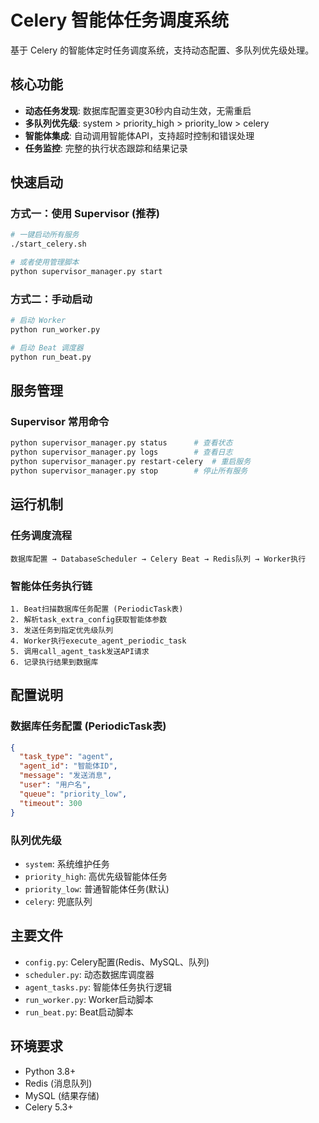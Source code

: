 # Celery 智能体任务调度系统

基于 Celery 的智能体定时任务调度系统，支持动态配置、多队列优先级处理。

## 核心功能

- **动态任务发现**: 数据库配置变更30秒内自动生效，无需重启
- **多队列优先级**: system > priority_high > priority_low > celery
- **智能体集成**: 自动调用智能体API，支持超时控制和错误处理
- **任务监控**: 完整的执行状态跟踪和结果记录

## 快速启动

### 方式一：使用 Supervisor (推荐)
```bash
# 一键启动所有服务
./start_celery.sh

# 或者使用管理脚本
python supervisor_manager.py start
```

### 方式二：手动启动
```bash
# 启动 Worker
python run_worker.py

# 启动 Beat 调度器  
python run_beat.py
```

## 服务管理

### Supervisor 常用命令
```bash
python supervisor_manager.py status      # 查看状态
python supervisor_manager.py logs        # 查看日志
python supervisor_manager.py restart-celery  # 重启服务
python supervisor_manager.py stop        # 停止所有服务
```

## 运行机制

### 任务调度流程
```
数据库配置 → DatabaseScheduler → Celery Beat → Redis队列 → Worker执行
```

### 智能体任务执行链
```
1. Beat扫描数据库任务配置 (PeriodicTask表)
2. 解析task_extra_config获取智能体参数
3. 发送任务到指定优先级队列
4. Worker执行execute_agent_periodic_task
5. 调用call_agent_task发送API请求
6. 记录执行结果到数据库
```

## 配置说明

### 数据库任务配置 (PeriodicTask表)
```json
{
  "task_type": "agent",
  "agent_id": "智能体ID", 
  "message": "发送消息",
  "user": "用户名",
  "queue": "priority_low",
  "timeout": 300
}
```

### 队列优先级
- `system`: 系统维护任务
- `priority_high`: 高优先级智能体任务  
- `priority_low`: 普通智能体任务(默认)
- `celery`: 兜底队列

## 主要文件

- `config.py`: Celery配置(Redis、MySQL、队列)
- `scheduler.py`: 动态数据库调度器
- `agent_tasks.py`: 智能体任务执行逻辑
- `run_worker.py`: Worker启动脚本
- `run_beat.py`: Beat启动脚本

## 环境要求

- Python 3.8+
- Redis (消息队列)
- MySQL (结果存储)
- Celery 5.3+
